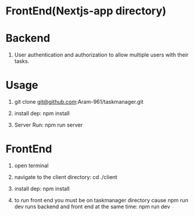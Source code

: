 # FrontEnd(Nextjs-app directory)

# Backend
1. User authentication and authorization to allow multiple users with their tasks.

# Usage

1. git clone git@github.com:Aram-961/taskmanager.git

2. install dep: npm install

3. Server Run: npm run server

# FrontEnd

1. open terminal

2. navigate to the client directory: cd ./client

3. install dep: npm install

4. to run front end you must be on taskmanager directory cause npm run dev runs backend and front end at the same time: npm run dev
